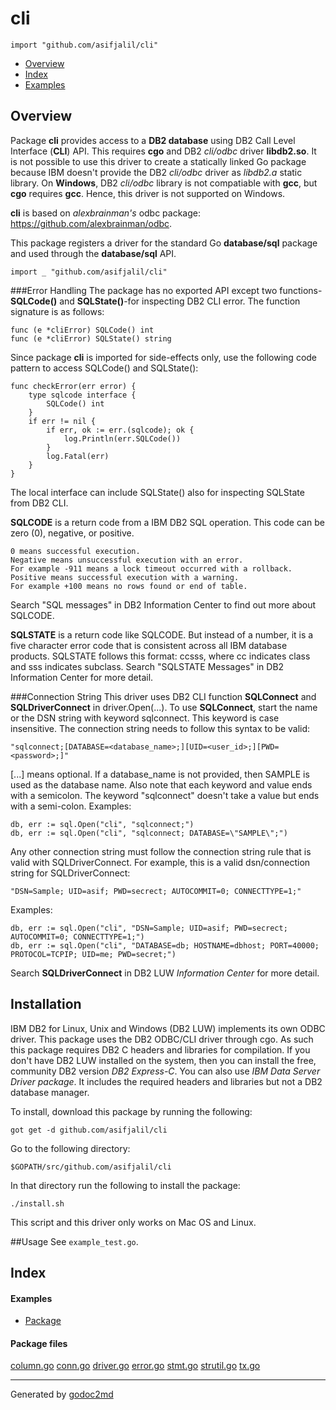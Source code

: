

# cli
`import "github.com/asifjalil/cli"`

* [Overview](#pkg-overview)
* [Index](#pkg-index)
* [Examples](#pkg-examples)

## <a name="pkg-overview">Overview</a>
Package **cli** provides access to a **DB2 database** using DB2 Call Level Interface (**CLI**) API.
This requires **cgo** and DB2 _cli/odbc_ driver **libdb2.so**.  It is not possible to use this driver to create a statically linked Go package because
IBM doesn't provide the DB2 _cli/odbc_ driver as _libdb2.a_ static library.
On **Windows**, DB2 _cli/odbc_ library is not compatiable with **gcc**, but **cgo** requires **gcc**. Hence, this driver is not
supported on Windows.

**cli** is based on *alexbrainman's* odbc package: <a href="https://github.com/alexbrainman/odbc">https://github.com/alexbrainman/odbc</a>.

This package registers a driver for the standard Go **database/sql** package and used through the
**database/sql** API.


	import _ "github.com/asifjalil/cli"

###Error Handling
The package has no exported API except two functions-**SQLCode()** and **SQLState()**-for inspecting
DB2 CLI error. The function signature is as follows:


	func (e *cliError) SQLCode() int
	func (e *cliError) SQLState() string

Since package **cli** is imported for side-effects only, use the following code
pattern to access SQLCode() and SQLState():


	func checkError(err error) {
		type sqlcode interface {
			SQLCode() int
		}
		if err != nil {
			if err, ok := err.(sqlcode); ok {
				log.Println(err.SQLCode())
			}
			log.Fatal(err)
		}
	}

The local interface can include SQLState() also for inspecting SQLState from DB2 CLI.

**SQLCODE** is a return code from a IBM DB2 SQL operation.
This code can be zero (0), negative, or positive.


	0 means successful execution.
	Negative means unsuccessful execution with an error.
	For example -911 means a lock timeout occurred with a rollback.
	Positive means successful execution with a warning.
	For example +100 means no rows found or end of table.

Search "SQL messages" in DB2 Information Center to find out more about SQLCODE.

**SQLSTATE** is a return code like SQLCODE.
But instead of a number, it is a five character error code that is consistent across all IBM database products.
SQLSTATE follows this format: ccsss, where cc indicates class and sss indicates subclass.
Search "SQLSTATE Messages" in DB2 Information Center for more detail.

###Connection String
This driver uses DB2 CLI function **SQLConnect** and **SQLDriverConnect** in driver.Open(...).
To use **SQLConnect**, start the name or the DSN string with keyword sqlconnect. This keyword is case insensitive.
The connection string needs to follow this syntax to be valid:


	"sqlconnect;[DATABASE=<database_name>;][UID=<user_id>;][PWD=<password>;]"

[...] means optional. If a database_name is not provided, then SAMPLE is
used as the database name. Also note that each keyword and value ends with
a semicolon. The keyword "sqlconnect" doesn't take a value but ends with a semi-colon.
Examples:


	db, err := sql.Open("cli", "sqlconnect;")
	db, err := sql.Open("cli", "sqlconnect; DATABASE=\"SAMPLE\";")

Any other connection string must follow the connection string rule that is
valid with SQLDriverConnect. For example, this is a valid dsn/connection string
for SQLDriverConnect:


	"DSN=Sample; UID=asif; PWD=secrect; AUTOCOMMIT=0; CONNECTTYPE=1;"

Examples:


	db, err := sql.Open("cli", "DSN=Sample; UID=asif; PWD=secrect; AUTOCOMMIT=0; CONNECTTYPE=1;")
	db, err := sql.Open("cli", "DATABASE=db; HOSTNAME=dbhost; PORT=40000; PROTOCOL=TCPIP; UID=me; PWD=secret;")

Search **SQLDriverConnect** in DB2 LUW *Information Center* for more detail.

## Installation
IBM DB2 for Linux, Unix and Windows (DB2 LUW) implements its own ODBC driver.
This package uses the DB2 ODBC/CLI driver through cgo.
As such this package requires DB2 C headers and libraries for compilation.
If you don't have DB2 LUW installed on the system, then you can install
the free, community DB2 version *DB2 Express-C*.
You can also use *IBM Data Server Driver package*. It includes the required headers and libraries
but not a DB2 database manager.

To install, download this package by running the following:


	got get -d github.com/asifjalil/cli

Go to the following directory:


	$GOPATH/src/github.com/asifjalil/cli

In that directory run the following to install the package:


	./install.sh

This script and this driver only works on Mac OS and Linux.

##Usage
See `example_test.go`.




## <a name="pkg-index">Index</a>

#### <a name="pkg-examples">Examples</a>
* [Package](#example_)

#### <a name="pkg-files">Package files</a>
[column.go](/src/github.com/asifjalil/cli/column.go) [conn.go](/src/github.com/asifjalil/cli/conn.go) [driver.go](/src/github.com/asifjalil/cli/driver.go) [error.go](/src/github.com/asifjalil/cli/error.go) [stmt.go](/src/github.com/asifjalil/cli/stmt.go) [strutil.go](/src/github.com/asifjalil/cli/strutil.go) [tx.go](/src/github.com/asifjalil/cli/tx.go) 










- - -
Generated by [godoc2md](http://godoc.org/github.com/davecheney/godoc2md)

